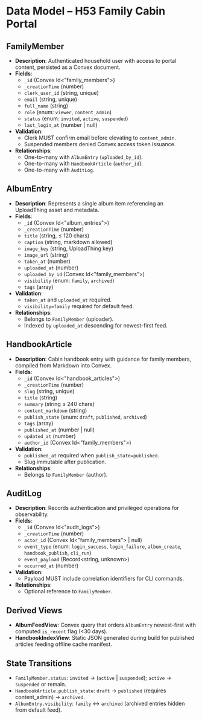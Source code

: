 # Data Model – H53 Family Cabin Portal

## FamilyMember
- **Description**: Authenticated household user with access to portal content, persisted as a Convex document.
- **Fields**:
  - `_id` (Convex Id<"family_members">)
  - `_creationTime` (number)
  - `clerk_user_id` (string, unique)
  - `email` (string, unique)
  - `full_name` (string)
  - `role` (enum: `viewer`, `content_admin`)
  - `status` (enum: `invited`, `active`, `suspended`)
  - `last_login_at` (number | null)
- **Validation**:
  - Clerk MUST confirm email before elevating to `content_admin`.
  - Suspended members denied Convex access token issuance.
- **Relationships**:
  - One-to-many with `AlbumEntry` (`uploaded_by_id`).
  - One-to-many with `HandbookArticle` (`author_id`).
  - One-to-many with `AuditLog`.

## AlbumEntry
- **Description**: Represents a single album item referencing an UploadThing asset and metadata.
- **Fields**:
  - `_id` (Convex Id<"album_entries">)
  - `_creationTime` (number)
  - `title` (string, ≤ 120 chars)
  - `caption` (string, markdown allowed)
  - `image_key` (string, UploadThing key)
  - `image_url` (string)
  - `taken_at` (number)
  - `uploaded_at` (number)
  - `uploaded_by_id` (Convex Id<"family_members">)
  - `visibility` (enum: `family`, `archived`)
  - `tags` (array<string>)
- **Validation**:
  - `taken_at` and `uploaded_at` required.
  - `visibility=family` required for default feed.
- **Relationships**:
  - Belongs to `FamilyMember` (uploader).
  - Indexed by `uploaded_at` descending for newest-first feed.

## HandbookArticle
- **Description**: Cabin handbook entry with guidance for family members, compiled from Markdown into Convex.
- **Fields**:
  - `_id` (Convex Id<"handbook_articles">)
  - `_creationTime` (number)
  - `slug` (string, unique)
  - `title` (string)
  - `summary` (string ≤ 240 chars)
  - `content_markdown` (string)
  - `publish_state` (enum: `draft`, `published`, `archived`)
  - `tags` (array<string>)
  - `published_at` (number | null)
  - `updated_at` (number)
  - `author_id` (Convex Id<"family_members">)
- **Validation**:
  - `published_at` required when `publish_state=published`.
  - Slug immutable after publication.
- **Relationships**:
  - Belongs to `FamilyMember` (author).

## AuditLog
- **Description**: Records authentication and privileged operations for observability.
- **Fields**:
  - `_id` (Convex Id<"audit_logs">)
  - `_creationTime` (number)
  - `actor_id` (Convex Id<"family_members"> | null)
  - `event_type` (enum: `login_success`, `login_failure`, `album_create`, `handbook_publish`, `cli_run`)
  - `event_payload` (Record<string, unknown>)
  - `occurred_at` (number)
- **Validation**:
  - Payload MUST include correlation identifiers for CLI commands.
- **Relationships**:
  - Optional reference to `FamilyMember`.

## Derived Views
- **AlbumFeedView**: Convex query that orders `AlbumEntry` newest-first with computed `is_recent` flag (<30 days).
- **HandbookIndexView**: Static JSON generated during build for published articles feeding offline cache manifest.

## State Transitions
- `FamilyMember.status`: `invited` → (`active` | `suspended`); `active` → `suspended` or remain.
- `HandbookArticle.publish_state`: `draft` → `published` (requires content_admin) → `archived`.
- `AlbumEntry.visibility`: `family` ↔ `archived` (archived entries hidden from default feed).
